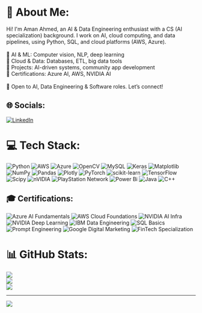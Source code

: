 # 💫 About Me:
Hi! I'm Aman Ahmed, an AI & Data Engineering enthusiast with a CS (AI specialization) background. I work on AI, cloud computing, and data pipelines, using Python, SQL, and cloud platforms (AWS, Azure).<br><br>🔹 AI & ML: Computer vision, NLP, deep learning<br>🔹 Cloud & Data: Databases, ETL, big data tools<br>🔹 Projects: AI-driven systems, community app development<br>🔹 Certifications: Azure AI, AWS, NVIDIA AI<br><br>📌 Open to AI, Data Engineering & Software roles. Let’s connect!


## 🌐 Socials:
[![LinkedIn](https://img.shields.io/badge/LinkedIn-%230077B5.svg?logo=linkedin&logoColor=white)](https://linkedin.com/in/amanahmed894) 

# 💻 Tech Stack:
![Python](https://img.shields.io/badge/python-3670A0?style=for-the-badge&logo=python&logoColor=ffdd54) ![AWS](https://img.shields.io/badge/AWS-%23FF9900.svg?style=for-the-badge&logo=amazon-aws&logoColor=white) ![Azure](https://img.shields.io/badge/azure-%230072C6.svg?style=for-the-badge&logo=microsoftazure&logoColor=white) ![OpenCV](https://img.shields.io/badge/opencv-%23white.svg?style=for-the-badge&logo=opencv&logoColor=white) ![MySQL](https://img.shields.io/badge/mysql-4479A1.svg?style=for-the-badge&logo=mysql&logoColor=white) ![Keras](https://img.shields.io/badge/Keras-%23D00000.svg?style=for-the-badge&logo=Keras&logoColor=white) ![Matplotlib](https://img.shields.io/badge/Matplotlib-%23ffffff.svg?style=for-the-badge&logo=Matplotlib&logoColor=black) ![NumPy](https://img.shields.io/badge/numpy-%23013243.svg?style=for-the-badge&logo=numpy&logoColor=white) ![Pandas](https://img.shields.io/badge/pandas-%23150458.svg?style=for-the-badge&logo=pandas&logoColor=white) ![Plotly](https://img.shields.io/badge/Plotly-%233F4F75.svg?style=for-the-badge&logo=plotly&logoColor=white) ![PyTorch](https://img.shields.io/badge/PyTorch-%23EE4C2C.svg?style=for-the-badge&logo=PyTorch&logoColor=white) ![scikit-learn](https://img.shields.io/badge/scikit--learn-%23F7931E.svg?style=for-the-badge&logo=scikit-learn&logoColor=white) ![TensorFlow](https://img.shields.io/badge/TensorFlow-%23FF6F00.svg?style=for-the-badge&logo=TensorFlow&logoColor=white) ![Scipy](https://img.shields.io/badge/SciPy-%230C55A5.svg?style=for-the-badge&logo=scipy&logoColor=%white) ![nVIDIA](https://img.shields.io/badge/nVIDIA-%2376B900.svg?style=for-the-badge&logo=nVIDIA&logoColor=white) ![PlayStation Network](https://img.shields.io/badge/PSN-%230070D1.svg?style=for-the-badge&logo=Playstation&logoColor=white) ![Power Bi](https://img.shields.io/badge/power_bi-F2C811?style=for-the-badge&logo=powerbi&logoColor=black) ![Java](https://img.shields.io/badge/java-%23ED8B00.svg?style=for-the-badge&logo=openjdk&logoColor=white) ![C++](https://img.shields.io/badge/c++-%2300599C.svg?style=for-the-badge&logo=c%2B%2B&logoColor=white)
## 🎓 Certifications:

![Azure AI Fundamentals](https://img.shields.io/badge/Microsoft%20Azure-AI%20Fundamentals-blue?logo=microsoft)
![AWS Cloud Foundations](https://img.shields.io/badge/AWS-Academy%20Cloud%20Foundations-orange?logo=amazonaws)
![NVIDIA AI Infra](https://img.shields.io/badge/NVIDIA-AI%20Infrastructure-green?logo=nvidia)
![NVIDIA Deep Learning](https://img.shields.io/badge/NVIDIA-Fundamentals%20of%20Deep%20Learning-green?logo=nvidia)
![IBM Data Engineering](https://img.shields.io/badge/IBM-Intro%20to%20Data%20Engineering-blue?logo=ibm)
![SQL Basics](https://img.shields.io/badge/SQL-Practical%20Introduction-blue?logo=mysql)
![Prompt Engineering](https://img.shields.io/badge/Prompt%20Engineering-ChatGPT-yellow?logo=openai)
![Google Digital Marketing](https://img.shields.io/badge/Google-Digital%20Marketing-red?logo=google)
![FinTech Specialization](https://img.shields.io/badge/University%20of%20Michigan-FinTech%20Innovations-blue?logo=universityofmichigan)


# 📊 GitHub Stats:
![](https://github-readme-stats.vercel.app/api?username=Aman112233&theme=dark&hide_border=true&include_all_commits=false&count_private=false)<br/>
![](https://nirzak-streak-stats.vercel.app/?user=Aman112233&theme=dark&hide_border=true)<br/>
![](https://github-readme-stats.vercel.app/api/top-langs/?username=Aman112233&theme=dark&hide_border=true&include_all_commits=false&count_private=false&layout=compact)

---
[![](https://visitcount.itsvg.in/api?id=Aman112233&icon=0&color=0)](https://visitcount.itsvg.in)

<!-- Proudly created with GPRM ( https://gprm.itsvg.in ) -->
